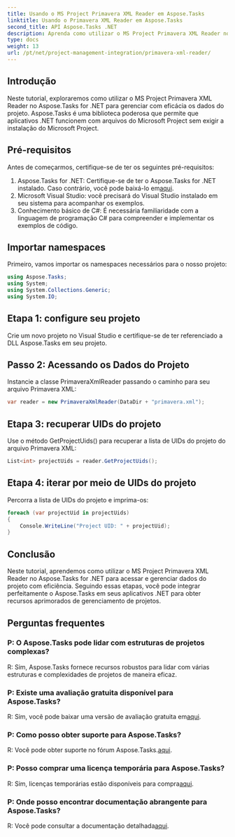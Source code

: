 ```yaml
---
title: Usando o MS Project Primavera XML Reader em Aspose.Tasks
linktitle: Usando o Primavera XML Reader em Aspose.Tasks
second_title: API Aspose.Tasks .NET
description: Aprenda como utilizar o MS Project Primavera XML Reader no Aspose.Tasks for .NET para gerenciar dados do projeto de forma eficaz. Obtenha orientação passo a passo e explore as perguntas frequentes.
type: docs
weight: 13
url: /pt/net/project-management-integration/primavera-xml-reader/
---
```

## Introdução
Neste tutorial, exploraremos como utilizar o MS Project Primavera XML Reader no Aspose.Tasks for .NET para gerenciar com eficácia os dados do projeto. Aspose.Tasks é uma biblioteca poderosa que permite que aplicativos .NET funcionem com arquivos do Microsoft Project sem exigir a instalação do Microsoft Project.
## Pré-requisitos
Antes de começarmos, certifique-se de ter os seguintes pré-requisitos:
1.  Aspose.Tasks for .NET: Certifique-se de ter o Aspose.Tasks for .NET instalado. Caso contrário, você pode baixá-lo em[aqui](https://releases.aspose.com/tasks/net/).
2. Microsoft Visual Studio: você precisará do Visual Studio instalado em seu sistema para acompanhar os exemplos.
3. Conhecimento básico de C#: É necessária familiaridade com a linguagem de programação C# para compreender e implementar os exemplos de código.

## Importar namespaces
Primeiro, vamos importar os namespaces necessários para o nosso projeto:
```csharp
using Aspose.Tasks;
using System;
using System.Collections.Generic;
using System.IO;

```
## Etapa 1: configure seu projeto
Crie um novo projeto no Visual Studio e certifique-se de ter referenciado a DLL Aspose.Tasks em seu projeto.
## Passo 2: Acessando os Dados do Projeto
Instancie a classe PrimaveraXmlReader passando o caminho para seu arquivo Primavera XML:
```csharp
var reader = new PrimaveraXmlReader(DataDir + "primavera.xml");
```
## Etapa 3: recuperar UIDs do projeto
Use o método GetProjectUids() para recuperar a lista de UIDs do projeto do arquivo Primavera XML:
```csharp
List<int> projectUids = reader.GetProjectUids();
```
## Etapa 4: iterar por meio de UIDs do projeto
Percorra a lista de UIDs do projeto e imprima-os:
```csharp
foreach (var projectUid in projectUids)
{
    Console.WriteLine("Project UID: " + projectUid);
}
```

## Conclusão
Neste tutorial, aprendemos como utilizar o MS Project Primavera XML Reader no Aspose.Tasks for .NET para acessar e gerenciar dados do projeto com eficiência. Seguindo essas etapas, você pode integrar perfeitamente o Aspose.Tasks em seus aplicativos .NET para obter recursos aprimorados de gerenciamento de projetos.
## Perguntas frequentes
### P: O Aspose.Tasks pode lidar com estruturas de projetos complexas?
R: Sim, Aspose.Tasks fornece recursos robustos para lidar com várias estruturas e complexidades de projetos de maneira eficaz.
### P: Existe uma avaliação gratuita disponível para Aspose.Tasks?
R: Sim, você pode baixar uma versão de avaliação gratuita em[aqui](https://releases.aspose.com/).
### P: Como posso obter suporte para Aspose.Tasks?
 R: Você pode obter suporte no fórum Aspose.Tasks.[aqui](https://forum.aspose.com/c/tasks/15).
### P: Posso comprar uma licença temporária para Aspose.Tasks?
 R: Sim, licenças temporárias estão disponíveis para compra[aqui](https://purchase.aspose.com/temporary-license/).
### P: Onde posso encontrar documentação abrangente para Aspose.Tasks?
 R: Você pode consultar a documentação detalhada[aqui](https://reference.aspose.com/tasks/net/).